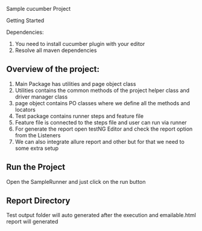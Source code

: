 Sample cucumber Project 

Getting Started 

Dependencies: 

1. You need to install cucumber plugin with your editor 
2. Resolve all maven dependencies

Overview of the project:
- 
1. Main Package has utilities and page object class
2. Utilities contains the common methods of the project helper 
class and driver manager class
3. page object contains PO classes where we define all the methods and locators 
4. Test package contains runner steps and feature file 
5. Feature file is connected to the steps file and user can run via runner 
6. For generate the report open testNG Editor and check the report option from the Listeners
7. We can also integrate allure report and other but for that we need to some extra setup


Run the Project
- 
Open the SampleRunner and just click on the run button 

Report Directory 
- 
Test output folder will auto generated after the execution and emailable.html report will generated 

